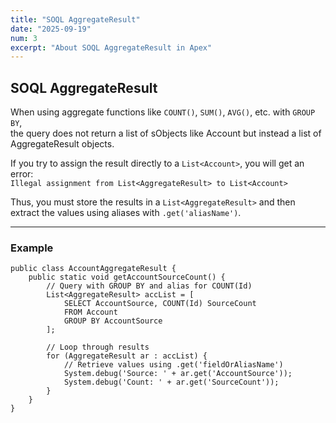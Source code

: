 ```yaml
---
title: "SOQL AggregateResult"
date: "2025-09-19"
num: 3
excerpt: "About SOQL AggregateResult in Apex"
---
```


## SOQL AggregateResult

When using aggregate functions like `COUNT()`, `SUM()`, `AVG()`, etc. with `GROUP BY`,  
the query does not return a list of sObjects like Account but instead a list of AggregateResult objects.

If you try to assign the result directly to a `List<Account>`, you will get an error:  
`Illegal assignment from List<AggregateResult> to List<Account>`

Thus, you must store the results in a `List<AggregateResult>` and then extract the values using aliases with `.get('aliasName')`.

---

### Example

```apex
public class AccountAggregateResult {
    public static void getAccountSourceCount() {
        // Query with GROUP BY and alias for COUNT(Id)
        List<AggregateResult> accList = [
            SELECT AccountSource, COUNT(Id) SourceCount 
            FROM Account 
            GROUP BY AccountSource
        ];

        // Loop through results
        for (AggregateResult ar : accList) {
            // Retrieve values using .get('fieldOrAliasName')
            System.debug('Source: ' + ar.get('AccountSource'));
            System.debug('Count: ' + ar.get('SourceCount'));
        }
    }
}
